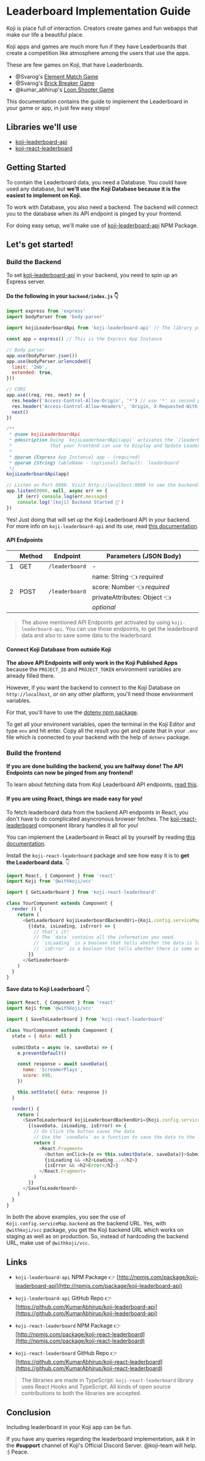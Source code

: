 # Leaderboard Implementation Guide

Koji is place full of interaction. Creators create games and fun webapps that make our life a beautiful place.

Koji apps and games are much more fun if they have Leaderboards that create a competition like atmosphere among the users that use the apps.

These are few games on Koji, that have Leaderboards.

- @Svarog's [Element Match Game](https://withkoji.com/~Svarog1389/element-match)
- @Svarog's [Brick Breaker Game](https://withkoji.com/~Svarog1389/brick-breaker)
- @kumar_abhirup's [Loon Shooter Game](https://withkoji.com/~kumar_abhirup/loon-shooter)

This documentation contains the guide to implement the Leaderboard in your game or app, in just few easy steps!

## Libraries we'll use

- [koji-leaderboard-api](https://www.npmjs.com/package/koji-leaderboard-api)
- [koji-react-leaderboard](https://www.npmjs.com/package/koji-react-leaderboard)

## Getting Started

To contain the Leaderboard data, you need a Database. You could have used any database, but **we'll use the Koji Database because it is the easiest to implement on Koji.**

To work with Database, you also need a backend. The backend will connect you to the database when its API endpoint is pinged by your frontend.

For doing easy setup, we'll make use of [koji-leaderboard-api](https://www.npmjs.com/package/koji-leaderboard-api) NPM Package.

## Let's get started!

### Build the Backend

To set [koji-leaderboard-api](https://www.npmjs.com/package/koji-leaderboard-api) in your backend, you need to spin up an Express server.

#### Do the following in your `backend/index.js` 👇
```js
import express from 'express'
import bodyParser from 'body-parser'

import kojiLeaderboardApi from 'koji-leaderboard-api' // The library you are using

const app = express() // This is the Express App Instance

// Body parser
app.use(bodyParser.json())
app.use(bodyParser.urlencoded({
  limit: '2mb',
  extended: true,
}))

// CORS
app.use((req, res, next) => {
  res.header('Access-Control-Allow-Origin', '*') // use '*' as second param to allow any client to hack in
  res.header('Access-Control-Allow-Headers', 'Origin, X-Requested-With, Content-Type, Accept, Authorization, X-Jiro-Request-Tag')
  next()
})

/**
 * @name kojiLeaderboardApi
 * @description Doing `kojiLeaderboardApi(app)` activates the `/leaderboard` GET and POST API endpoints
 *              that your frontend can use to Display and Update Leaderboard
 * 
 * @param {Express App Instance} app - (required)
 * @param {String} tableName - (optional) Default: `leaderboard`
 */
kojiLeaderboardApi(app)

// Listen on Port 8080. Visit http://localhost:8080 to see the backend.
app.listen(8080, null, async err => {
    if (err) console.log(err.message)
    console.log('[koji] Backend Started 👏')
})
```

Yes! Just doing that will set up the Koji Leaderboard API in your backend. For more info on `koji-leaderboard-api` and its use, read [this documentation](https://www.npmjs.com/package/koji-leaderboard-api).

#### API Endpoints

|   | **Method** | **Endpoint**   | **Parameters (JSON Body)**                                                                             |
|---|------------|----------------|--------------------------------------------------------------------------------------------------------|
| 1 | GET        | `/leaderboard` |                                                    -                                                   |
| 2 | POST       | `/leaderboard` | name: String 👈 _required_ <br /> score: Number 👈 _required_ <br /> privateAttributes: Object 👈 _optional_ |

> The above mentioned API Endpoints get activated by using `koji-leaderboard-api`. You can use those endpoints, to get the leaderboard data and also to save some data to the leaderboard.

#### Connect Koji Database from outside Koji

**The above API Endpoints will only work in the Koji Published Apps** because the `PROJECT_ID` and `PROJECT_TOKEN` environment variables are already filled there.

However, if you want the backend to connect to the Koji Database on `http://localhost`, or on any other platform, you'll need those environment variables.

For that, you'll have to use the [dotenv npm package](http://npmjs.com/package/dotenv).

To get all your environent variables, open the terminal in the Koji Editor and type `env` and hit enter. Copy all the result you get and paste that in your `.env` file which is connected to your backend with the help of `dotenv` package.

### Build the frontend

**If you are done building the backend, you are halfway done! The API Endpoints can now be pinged from any frontend!**

To learn about fetching data from Koji Leaderboard API endpoints, [read this](https://github.com/KumarAbhirup/koji-leaderboard-api#get-leaderboard).

#### If you are using React, things are made easy for you!

To fetch leaderboard data from the backend API endpoints in React, you don't have to do complicated asyncronous browser fetches. The [koji-react-leaderboard](http://npmjs.com/package/koji-react-leaderboard) component library handles it all for you!

You can implement the Leaderboard in React all by yourself by reading [this documentation](https://github.com/KumarAbhirup/koji-react-leaderboard#%EF%B8%8F-usage).

Install the `koji-react-leaderboard` package and see how easy it is to **get the Leaderboard data**. 👇

```javascript
import React, { Component } from 'react'
import Koji from '@withkoji/vcc'

import { GetLeaderboard } from 'koji-react-leaderboard'

class YourComponent extends Component {
  render () {
    return (
      <GetLeaderboard kojiLeaderboardBackendUri={Koji.config.serviceMap.backend}>
        {(data, isLoading, isError) => {
          // that's it! 
          // The `data` contains all the information you need.
          // `isLoading` is a boolean that tells whether the data is loaded.
          // `isError` is a boolean that tells whether there is some error.
        }}
      </GetLeaderboard>
    )
  }
}
```

**Save data to Koji Leaderboard** 👇

```javascript
import React, { Component } from 'react'
import Koji from '@withkoji/vcc'

import { SaveToLeaderboard } from 'koji-react-leaderboard'

class YourComponent extends Component {
  state = { data: null }
  
  submitData = async (e, saveData) => {
    e.preventDefault()

    const response = await saveData({
      name: 'ScreamerPlays',
      score: 890,
    })

    this.setState({ data: response })
  }

  render() {
    return (
      <SaveToLeaderboard kojiLeaderboardBackendUri={Koji.config.serviceMap.backend}>
        {(saveData, isLoading, isError) => {
          // On Click the button saves the data
          // Use the `saveData` as a function to save the data to the leaderboard.
          return (
            <React.Fragment>
              <button onClick={e => this.submitData(e, saveData)}>Submit data</button>
              {isLoading && <h2>Loading...</h2>}
              {isError && <h2>Error</h2>}
            </React.Fragment>
          )
        }}
      </SaveToLeaderboard>
    )
  }
}
```

In both the above examples, you see the use of `Koji.config.serviceMap.backend` as the backend URL. Yes, with `@withkoji/vcc` package, you get the Koji backend URL which works on staging as well as on production. So, instead of hardcoding the backend URL, make use of `@withkoji/vcc`.

## Links

- `koji-leaderboard-api` NPM Package 👉 [http://npmjs.com/package/koji-leaderboard-api](http://npmjs.com/package/koji-leaderboard-api)

- `koji-leaderboard-api` GitHub Repo 👉 [https://github.com/KumarAbhirup/koji-leaderboard-api](https://github.com/KumarAbhirup/koji-leaderboard-api)

- `koji-react-leaderboard` NPM Package 👉 [http://npmjs.com/package/koji-react-leaderboard](http://npmjs.com/package/koji-react-leaderboard)

- `koji-react-leaderboard` GitHub Repo 👉 [https://github.com/KumarAbhirup/koji-react-leaderboard](https://github.com/KumarAbhirup/koji-react-leaderboard)

> The libraries are made in TypeScript. `koji-react-leaderboard` library uses React Hooks and TypeScript. All kinds of open source contributions to both the libraries are accepted.

## Conclusion

Including leaderboard in your Koji app can be fun. 

If you have any queries regarding the leaderboard implementation, ask it in the **#support** channel of Koji's Official Discord Server. @koji-team will help. :) Peace.